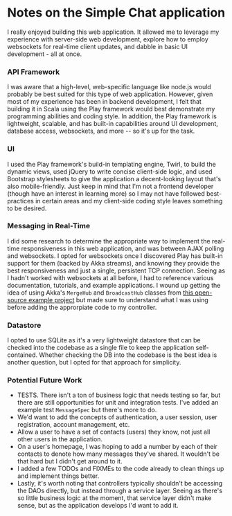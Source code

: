 # Notes on the Simple Chat application

I really enjoyed building this web application. It allowed me to leverage my experience with server-side web development, explore how to employ websockets for real-time client updates, and dabble in basic UI development - all at once. 

### API Framework

I was aware that a high-level, web-specific language like node.js would probably be best suited for this type of web application. However, given most of my experience has been in backend development, I felt that building it in Scala using the Play framework would best demonstrate my programming abilities and coding style. In addition, the Play framework is lightweight, scalable, and has built-in capabilities around UI development, database access, websockets, and more -- so it's up for the task.

### UI

I used the Play framework's build-in templating engine, Twirl, to build the dynamic views, used jQuery to write concise client-side logic, and used Bootstrap stylesheets to give the application a decent-looking layout that's also mobile-friendly. Just keep in mind that I'm not a frontend developer (though have an interest in learning more) so I may not have followed best-practices in certain areas and my client-side coding style leaves something to be desired.   

### Messaging in Real-Time

I did some research to determine the appropriate way to implement the real-time responsiveness in this web application, and was between AJAX polling and websockets. I opted for websockets once I discovered Play has built-in support for them (backed by Akka streams), and knowing they provide the best responsiveness and just a single, persistent TCP connection. Seeing as I hadn't worked with websockets at all before, I had to reference various documentation, tutorials, and example applications. I wound up getting the idea of using Akka's `MergeHub` and `BroadcastHub` classes from [this open-source example project](https://github.com/playframework/play-scala-chatroom-example) but made sure to understand what I was using before adding the approrpiate code to my controller.

### Datastore

I opted to use SQLite as it's a very lightweight datastore that can be checked into the codebase as a single file to keep the application self-contained. Whether checking the DB into the codebase is the best idea is another question, but I opted for that approach for simplicity.

### Potential Future Work

* TESTS. There isn't a ton of business logic that needs testing so far, but there are still opportunities for unit and integration tests. I've added an example test `MessageSpec` but there's more to do.
* We'd want to add the concepts of authentication, a user session, user registration, account management, etc.
* Allow a user to have a set of contacts (users) they know, not just all other users in the application.
* On a user's homepage, I was hoping to add a number by each of their contacts to denote how many messages they've shared. It wouldn't be that hard but I didn't get around to it.
* I added a few TODOs and FIXMEs to the code already to clean things up and implement things better.
* Lastly, it's worth noting that controllers typically shouldn't be accessing the DAOs directly, but instead through a service layer. Seeing as there's so little business logic at the moment, that service layer didn't make sense, but as the application develops I'd want to add it. 